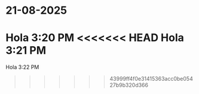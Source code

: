 # 21-08-2025
Hola 3:20 PM
<<<<<<< HEAD
Hola 3:21 PM
=======
Hola 3:22 PM
>>>>>>> 43999ff4f0e31415363acc0be05427b9b320d366

